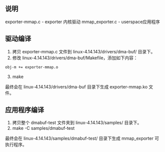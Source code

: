 ## 说明
exporter-mmap.c - exporter 内核驱动
mmap_exporter.c - userspace应用程序

## 驱动编译
1. 拷贝 exporter-mmap.c 文件到 linux-4.14.143/drivers/dma-buf/ 目录下。
2. 修改 linux-4.14.143/drivers/dma-buf/Makefile，添加如下内容：
```bash
obj-m += exporter-mmap.o
```
3. make

最终会在 linux-4.14.143/drivers/dma-buf 目录下生成 exporter-mmap.ko 文件。



## 应用程序编译
1. 拷贝整个 dmabuf-test 文件夹到 linux-4.14.143/samples/ 目录下。
2. make -C samples/dmabuf-test

最终会在 linux-4.14.143/samples/dmabuf-test/ 目录下生成 mmap_exporter 可执行程序。
